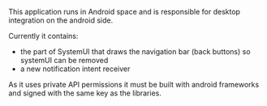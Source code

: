 This application runs in Android space and is responsible for desktop integration on the android side.

Currently it contains:
 - the part of SystemUI that draws the navigation bar (back buttons) so systemUI can be removed
 - a new notification intent receiver

 As it uses private API permissions it must be built with android frameworks and signed with the same key as the libraries.